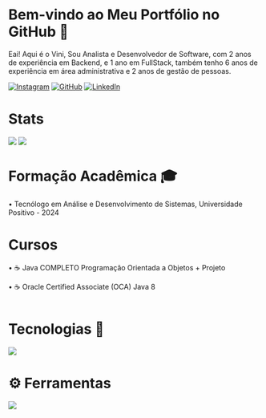 # Bem-vindo ao Meu Portfólio no GitHub :space_invader:
Eai! Aqui é o Vini, Sou Analista e Desenvolvedor de Software, com 2 anos de experiência em Backend, e 1 ano em FullStack, também tenho 6 anos de experiência em área administrativa e 2 anos de gestão de pessoas.

[![Instagram](https://img.shields.io/badge/Instagram-E4405F?style=for-the-badge&logo=instagram&logoColor=white)](https://www.instagram.com/atvi.ni/) [![GitHub](https://img.shields.io/badge/GitHub-100000?style=for-the-badge&logo=github&logoColor=white)](https://github.com/GiveMACode) [![LinkedIn](https://img.shields.io/badge/LinkedIn-0077B5?style=for-the-badge&logo=linkedin&logoColor=white)](https://www.linkedin.com/in/vinicius-atanasio)

# Stats

  <picture>
  <source
    srcset="https://github-readme-stats.vercel.app/api?username=GiveMACode&show_icons=true"
    media="(prefers-color-scheme: light), (prefers-color-scheme: no-preference)"
  />
  <img src="https://github-readme-stats.vercel.app/api?username=GiveMACode&show_icons=true" />
</picture>

 <picture>
  <source
    srcset="https://github-readme-stats.vercel.app/api/top-langs/?username=GiveMACode&langs_count=3"
    media="(prefers-color-scheme: light), (prefers-color-scheme: no-preference)"
  />
  <img src="https://github-readme-stats.vercel.app/api/top-langs/?username=GiveMACode&langs_count=1" />
</picture>

# Formação Acadêmica 🎓
•  Tecnólogo em Análise e Desenvolvimento de Sistemas, Universidade Positivo - 2024

# Cursos
• :coffee: Java COMPLETO Programação Orientada a Objetos + Projeto

• :coffee:  Oracle Certified Associate (OCA) Java 8

<img alt="" class="hCL kVc L4E MIw" fetchpriority="auto" loading="auto" src="https://i.pinimg.com/originals/9c/8c/db/9c8cdbb2bd7b637edd5b3a767b74153a.gif">

# Tecnologias 💼
<p align="left">
  <a href="https://skillicons.dev">
    <img src="https://skillicons.dev/icons?i=java,spring,postgres,angular,dotnet,gitlab,maven,hibernate,mongodb,nodejs,vuejs,react,vuetify,npm,vim,bootstrap,css,html,c,cs,kotlin " />
  </a>
</p>

# ⚙ Ferramentas
<p align="left">
  <a href="https://skillicons.dev">
    <img src="https://skillicons.dev/icons?i=postman,git,eclipse,figma,gitlab,idea,kafka,redhat,linux,windows,vscode,visualstudio,androidstudio,apple,github,sqlite,stackoverflow," />
  </a>
</p>

